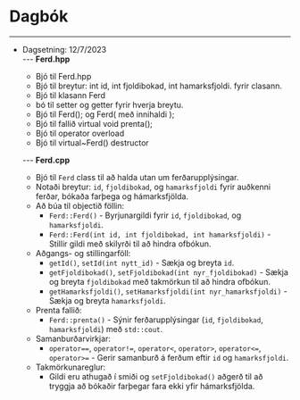 # Dagbók
---
- Dagsetning: 12/7/2023  
  --- **Ferd.hpp**
    - Bjó til Ferd.hpp
    - Bjó til breytur: int id, int fjoldibokad, int hamarksfjoldi. fyrir clasann.
    - Bjó til klasann Ferd
    - bó til setter og getter fyrir hverja breytu.
    - Bjó til Ferd(); og Ferd( með innihaldi );
    - Bjó til fallið virtual void prenta();
    - Bjó til operator overload
    - Bjó til virtual~Ferd() destructor

  --- **Ferd.cpp**
    - Bjó til `Ferd` class til að halda utan um ferðarupplýsingar.
    - Notaði breytur: `id`, `fjoldibokad`, og `hamarksfjoldi` fyrir auðkenni ferðar, bókaða farþega og hámarksfjölda.
    - Að búa til objectið föllin:
      - `Ferd::Ferd()` - Byrjunargildi fyrir `id`, `fjoldibokad`, og `hamarksfjoldi`.
      - `Ferd::Ferd(int id, int fjoldibokad, int hamarksfjoldi)` - Stillir gildi með skilyrði til að hindra ofbókun.
    - Aðgangs- og stillingarföll:
      - `getId()`, `setId(int nytt_id)` - Sækja og breyta `id`.
      - `getFjoldibokad()`, `setFjoldibokad(int nyr_fjoldibokad)` - Sækja og breyta `fjoldibokad` með takmörkun til að hindra ofbókun.
      - `getHamarksfjoldi()`, `setHamarksfjoldi(int nyr_hamarksfjoldi)` - Sækja og breyta `hamarksfjoldi`.
    - Prenta fallið:
      - `Ferd::prenta()` - Sýnir ferðarupplýsingar (`id`, `fjoldibokad`, `hamarksfjoldi`) með `std::cout`.
    - Samanburðarvirkjar:
      - `operator==`, `operator!=`, `operator<`, `operator>`, `operator<=`, `operator>=` - Gerir samanburð á ferðum eftir `id` og `hamarksfjoldi`.
    - Takmörkunareglur:
      - Gildi eru athugað í smiði og `setFjoldibokad()` aðgerð til að tryggja að bókaðir farþegar fara ekki yfir hámarksfjölda.
